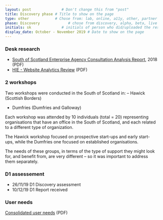 ```yaml
---
layout: post              # Don't change this from "post"
title: Discovery phase # Title to show on the page
type: other            # Chose from: lab, online, a11y, other, partner
phase: Discovery             # chose from discovery, alpha, beta, live
initials: sk              # initials of person who did/uploaded the research
display_date: October - November 2019 # Date to show on the page
---
```


### Desk research

- [South of Scotland Enterprise Agency Consultation Analysis Report](../files/SoSEnterprise-Agency-consultation-analysis.pdf), 2018 (PDF)
- [HIE - Website Analytics Review](../files/HIE-WebsiteAnalyticsReview.pdf) (PDF)

### 2 workshops
Two workshops were conducted in the South of Scotland in: 
– Hawick (Scottish Borders)
- Dumfries (Dumfries and Galloway)

Each workshop was attended by 10 individuals (total = 20) representing organisations that have an office in the South of Scotland, and each related to a different type of organization. 

The Hawick workshop focused on prospective start-ups and early start-ups, while the Dumfries one focused on established organisations. 

The needs of these groups, in terms of the type of support they might look for, and benefit from, are very different – so it was important to address them separately.

### D1 assessement
- 26/11/19 D1 Discovery assessment
- 10/12/19 D1 Report received

### User needs
[Consolidated user needs](../files/Consolidated_User_Needs.pdf) (PDF)


